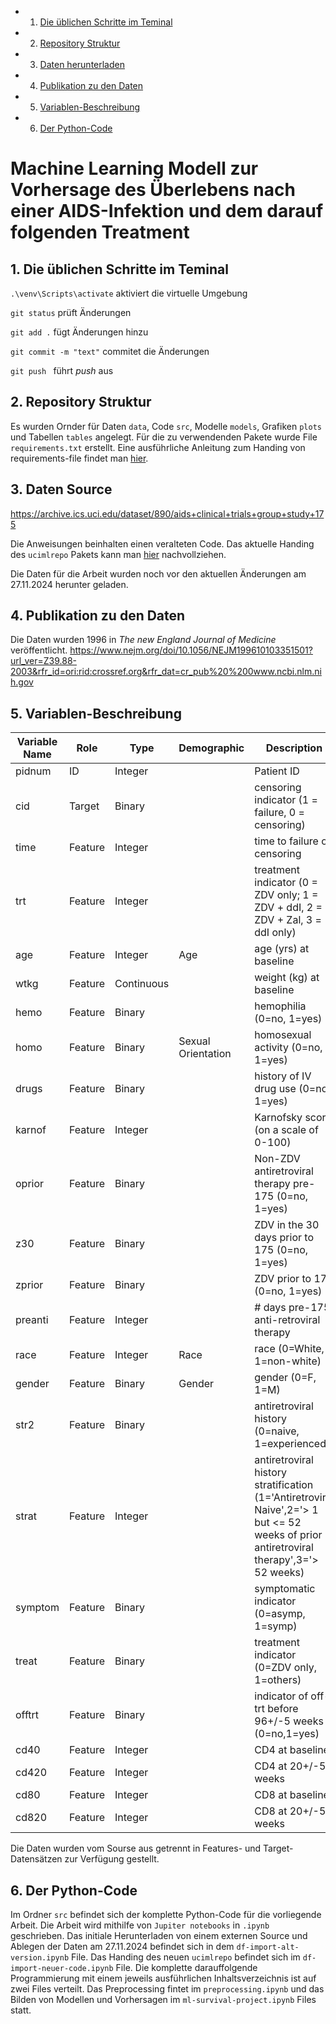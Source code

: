 <!-- vscode-markdown-toc -->
* 1. [Die üblichen Schritte im Teminal](#DieblichenSchritteimTeminal)
* 2. [Repository Struktur](#RepositoryStruktur)
* 3. [Daten herunterladen](#Datenherunterladen)
* 4. [Publikation zu den Daten](#PublikationzudenDaten)
* 5. [Variablen-Beschreibung](#Variablen-Beschreibung)
* 6. [Der Python-Code](#DerPython-Code)

<!-- vscode-markdown-toc-config
	numbering=true
	autoSave=true
	/vscode-markdown-toc-config -->
<!-- /vscode-markdown-toc -->

# Machine Learning Modell zur Vorhersage des Überlebens nach einer AIDS-Infektion und dem darauf folgenden Treatment

##  1. <a name='DieblichenSchritteimTeminal'></a>Die üblichen Schritte im Teminal
`.\venv\Scripts\activate` aktiviert die virtuelle Umgebung

`git status` prüft Änderungen

`git add .` fügt Änderungen hinzu

`git commit -m "text"` commitet die Änderungen

`git push ` führt *push* aus

##  2. <a name='RepositoryStruktur'></a>Repository Struktur
Es wurden Ornder für Daten `data`, Code `src`, Modelle `models`, Grafiken `plots` und Tabellen `tables` angelegt. Für die zu verwendenden Pakete wurde File `requirements.txt` erstellt. Eine ausführliche Anleitung zum Handing von requirements-file findet man [hier](https://learnpython.com/blog/python-requirements-file/).

##  3. <a name='DatenSource'></a>Daten Source
https://archive.ics.uci.edu/dataset/890/aids+clinical+trials+group+study+175

Die Anweisungen beinhalten einen veralteten Code. Das aktuelle Handing des `ucimlrepo` Pakets kann man [hier](https://github.com/uci-ml-repo/ucimlrepo?tab=readme-ov-file#ucimlrepo-package) nachvollziehen.

Die Daten für die Arbeit wurden noch vor den aktuellen Änderungen am 27.11.2024 herunter geladen. 

##  4. <a name='PublikationzudenDaten'></a>Publikation zu den Daten
Die Daten wurden 1996 in *The new England Journal of Medicine* veröffentlicht.
https://www.nejm.org/doi/10.1056/NEJM199610103351501?url_ver=Z39.88-2003&rfr_id=ori:rid:crossref.org&rfr_dat=cr_pub%20%200www.ncbi.nlm.nih.gov

##  5. <a name='Variablen-Beschreibung'></a>Variablen-Beschreibung

|Variable Name |	Role |	Type |	Demographic	| Description |	Units |	Missing Values |
|--------------|---------|-------|--------------|--------------|----|----------------|
pidnum	| ID	| Integer	||	Patient ID	| |	no |
cid	| Target |	Binary	||	censoring indicator (1 = failure, 0 = censoring)	||	no |
time |	Feature	| Integer	||	time to failure or censoring	||	no |
trt	| Feature |	Integer	||	treatment indicator (0 = ZDV only; 1 = ZDV + ddI, 2 = ZDV + Zal, 3 = ddI only)	||	no |
age	| Feature |	Integer	| Age |	age (yrs) at baseline	||	no |
wtkg |	Feature |	Continuous	||	weight (kg) at baseline	||	no |
hemo |	Feature	| Binary	||	hemophilia (0=no, 1=yes)	||	no |
homo |	Feature	| Binary	| Sexual Orientation |	homosexual activity (0=no, 1=yes)	||	no |
drugs |	Feature	| Binary	||	history of IV drug use (0=no, 1=yes)	||	no |
karnof |	Feature	| Integer ||		Karnofsky score (on a scale of 0-100)	||	no |
oprior |	Feature	| Binary	||	Non-ZDV antiretroviral therapy pre-175 (0=no, 1=yes)	||	no |
z30	| Feature	| Binary	||	ZDV in the 30 days prior to 175 (0=no, 1=yes)	||	no |
zprior |	Feature	| Binary	||	ZDV prior to 175 (0=no, 1=yes)	||	no |
preanti |	Feature	| Integer	||	# days pre-175 anti-retroviral therapy	||	no |
race |	Feature	| Integer |	Race |	race (0=White, 1=non-white)	||	no |
gender |	Feature	| Binary |	Gender |	gender (0=F, 1=M)	||	no |
str2 |	Feature	| Binary	||	antiretroviral history (0=naive, 1=experienced)	||	no |
strat |	Feature	| Integer	||	antiretroviral history stratification (1='Antiretroviral Naive',2='> 1 but <= 52 weeks of prior antiretroviral therapy',3='> 52 weeks)	||	no |
symptom |	Feature	| Binary	||	symptomatic indicator (0=asymp, 1=symp)	||	no |
treat |	Feature	| Binary	||	treatment indicator (0=ZDV only, 1=others)	||	no |
offtrt |	Feature	| Binary	||	indicator of off-trt before 96+/-5 weeks (0=no,1=yes)	||	no |
cd40 |	Feature	| Integer	||	CD4 at baseline	||	no |
cd420 |	Feature	| Integer	||	CD4 at 20+/-5 weeks	||	no |
cd80 |	Feature	| Integer	||	CD8 at baseline	||	no |
cd820 |	Feature	| Integer	||	CD8 at 20+/-5 weeks	||	no |

Die Daten wurden vom Sourse aus getrennt in Features- und Target-Datensätzen zur Verfügung gestellt.

##  6. <a name='DerPython-Code'></a>Der Python-Code
Im Ordner `src` befindet sich der komplette Python-Code für die vorliegende Arbeit. Die Arbeit wird mithilfe von `Jupiter notebooks` in `.ipynb` geschrieben. Das initiale Herunterladen von einem externen Source und Ablegen der Daten am 27.11.2024 befindet sich in dem `df-import-alt-version.ipynb` File. Das Handing des neuen `ucimlrepo` befindet sich im `df-import-neuer-code.ipynb` File.  Die komplette darauffolgende Programmierung mit einem jeweils ausführlichen Inhaltsverzeichnis ist auf zwei Files verteilt. Das Preprocessing fintet im `preprocessing.ipynb` und das Bilden von Modellen und Vorhersagen  im `ml-survival-project.ipynb` Files statt.




